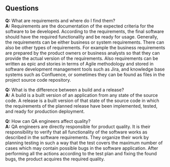 ## Questions

  **Q:** What are requirements and where do I find them?  
  **A:** Requirements are the documentation of the expected criteria for the software to be developed. According to the requirements, the final software should have the required functionality and be ready for usage. Generally, the requirements can be either business or system requirements. There can also be other types of requirements. For example the business requirements are prepared by the product owners or business analysts so that they can provide the actual version of the requirements. Also requirements can be written as epic and stories in terms of Agile methodology and stored in software development management tools such as Jira, and knowledge base systems such as Confluence, or sometimes they can be found as files in the project source code repository.   

  **Q:** What is the difference between a build and a release?  
  **A:** A build is a built version of an application from any state of the source code. A release is a built version of that state of the source code in which the requirements of the planned release have been implemented, tested, and ready for production deployment.  

  **Q:** How can QA engineers affect quality?  
  **A:** QA engineers are directly responsible for product quality. It is their responsibility to verify that all functionality of the software works as described in the software requirements. They organize their work by planning testing in such a way that the test covers the maximum number of cases which may contain possible bugs in the software application. After performing all the actions according to the test plan and fixing the found bugs, the product acquires the required quality.  

